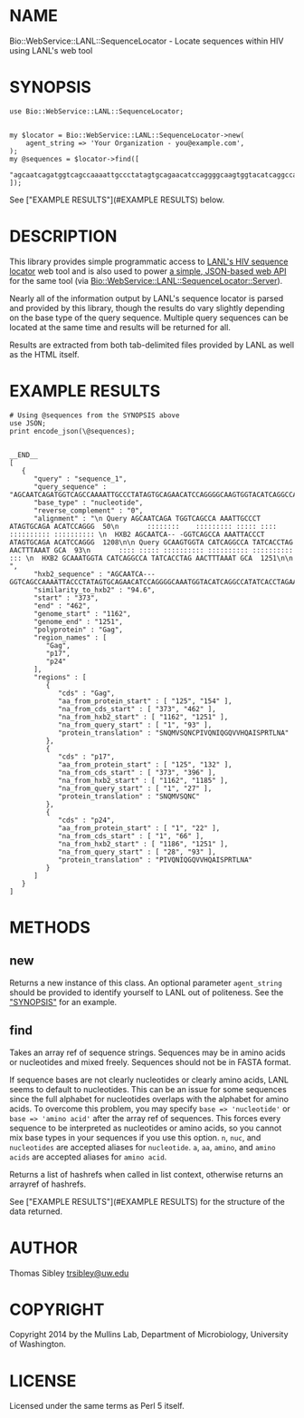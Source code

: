 # NAME

Bio::WebService::LANL::SequenceLocator - Locate sequences within HIV using LANL's web tool

# SYNOPSIS

    use Bio::WebService::LANL::SequenceLocator;
    

    my $locator = Bio::WebService::LANL::SequenceLocator->new(
        agent_string => 'Your Organization - you@example.com',
    );
    my @sequences = $locator->find([
        "agcaatcagatggtcagccaaaattgccctatagtgcagaacatccaggggcaagtggtacatcaggccatatcacctagaactttaaatgca",
    ]);

See ["EXAMPLE RESULTS"](#EXAMPLE RESULTS) below.

# DESCRIPTION

This library provides simple programmatic access to
[LANL's HIV sequence locator](http://www.hiv.lanl.gov/content/sequence/LOCATE/locate.html)
web tool and is also used to power
[a simple, JSON-based web API](http://indra.mullins.microbiol.washington.edu/locate-sequence/)
for the same tool (via [Bio::WebService::LANL::SequenceLocator::Server](http://search.cpan.org/perldoc?Bio::WebService::LANL::SequenceLocator::Server)).

Nearly all of the information output by LANL's sequence locator is parsed and
provided by this library, though the results do vary slightly depending on the
base type of the query sequence.  Multiple query sequences can be located at
the same time and results will be returned for all.

Results are extracted from both tab-delimited files provided by LANL as well as
the HTML itself.

# EXAMPLE RESULTS

    # Using @sequences from the SYNOPSIS above
    use JSON;
    print encode_json(\@sequences);
    

    __END__
    [
       {
          "query" : "sequence_1",
          "query_sequence" : "AGCAATCAGATGGTCAGCCAAAATTGCCCTATAGTGCAGAACATCCAGGGGCAAGTGGTACATCAGGCCATATCACCTAGAACTTTAAATGCA",
          "base_type" : "nucleotide",
          "reverse_complement" : "0",
          "alignment" : "\n Query AGCAATCAGA TGGTCAGCCA AAATTGCCCT ATAGTGCAGA ACATCCAGGG  50\n       ::::::::    ::::::::: ::::: :::: :::::::::: :::::::::: \n  HXB2 AGCAATCA-- -GGTCAGCCA AAATTACCCT ATAGTGCAGA ACATCCAGGG  1208\n\n Query GCAAGTGGTA CATCAGGCCA TATCACCTAG AACTTTAAAT GCA  93\n       :::: ::::: :::::::::: :::::::::: :::::::::: ::: \n  HXB2 GCAAATGGTA CATCAGGCCA TATCACCTAG AACTTTAAAT GCA  1251\n\n  ",
          "hxb2_sequence" : "AGCAATCA---GGTCAGCCAAAATTACCCTATAGTGCAGAACATCCAGGGGCAAATGGTACATCAGGCCATATCACCTAGAACTTTAAATGCA",
          "similarity_to_hxb2" : "94.6",
          "start" : "373",
          "end" : "462",
          "genome_start" : "1162",
          "genome_end" : "1251",
          "polyprotein" : "Gag",
          "region_names" : [
             "Gag",
             "p17",
             "p24"
          ],
          "regions" : [
             {
                "cds" : "Gag",
                "aa_from_protein_start" : [ "125", "154" ],
                "na_from_cds_start" : [ "373", "462" ],
                "na_from_hxb2_start" : [ "1162", "1251" ],
                "na_from_query_start" : [ "1", "93" ],
                "protein_translation" : "SNQMVSQNCPIVQNIQGQVVHQAISPRTLNA"
             },
             {
                "cds" : "p17",
                "aa_from_protein_start" : [ "125", "132" ],
                "na_from_cds_start" : [ "373", "396" ],
                "na_from_hxb2_start" : [ "1162", "1185" ],
                "na_from_query_start" : [ "1", "27" ],
                "protein_translation" : "SNQMVSQNC"
             },
             {
                "cds" : "p24",
                "aa_from_protein_start" : [ "1", "22" ],
                "na_from_cds_start" : [ "1", "66" ],
                "na_from_hxb2_start" : [ "1186", "1251" ],
                "na_from_query_start" : [ "28", "93" ],
                "protein_translation" : "PIVQNIQGQVVHQAISPRTLNA"
             }
          ]
       }
    ]

# METHODS

## new

Returns a new instance of this class.  An optional parameter `agent_string`
should be provided to identify yourself to LANL out of politeness.  See the
["SYNOPSIS"](#SYNOPSIS) for an example.

## find

Takes an array ref of sequence strings.  Sequences may be in amino acids or
nucleotides and mixed freely.  Sequences should not be in FASTA format.

If sequence bases are not clearly nucleotides or clearly amino acids, LANL
seems to default to nucleotides.  This can be an issue for some sequences since
the full alphabet for nucleotides overlaps with the alphabet for amino acids.
To overcome this problem, you may specify `base => 'nucleotide'`
or `base => 'amino acid'` after the array ref of sequences.  This forces
every sequence to be interpreted as nucleotides or amino acids, so you cannot
mix base types in your sequences if you use this option.  `n`, `nuc`, and
`nucleotides` are accepted aliases for `nucleotide`.  `a`, `aa`, `amino`,
and `amino acids` are accepted aliases for `amino acid`.

Returns a list of hashrefs when called in list context, otherwise returns an
arrayref of hashrefs.

See ["EXAMPLE RESULTS"](#EXAMPLE RESULTS) for the structure of the data returned.

# AUTHOR

Thomas Sibley <trsibley@uw.edu>

# COPYRIGHT

Copyright 2014 by the Mullins Lab, Department of Microbiology, University of
Washington.

# LICENSE

Licensed under the same terms as Perl 5 itself.
